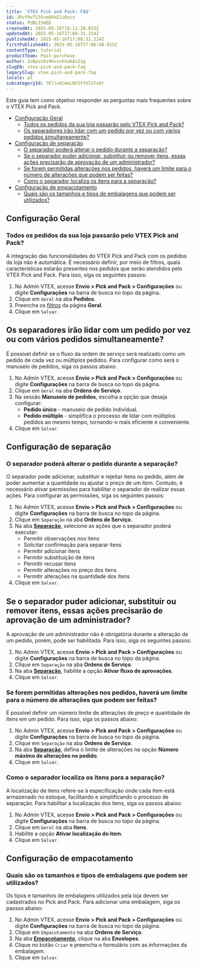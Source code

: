 ```yaml
---
title: 'VTEX Pick and Pack: FAQ'
id: 2Rvf9vTS35vmOhkE2i0xcs
status: PUBLISHED
createdAt: 2025-05-16T16:11:28.033Z
updatedAt: 2025-05-16T17:08:31.224Z
publishedAt: 2025-05-16T17:08:31.224Z
firstPublishedAt: 2025-05-16T17:06:40.015Z
contentType: tutorial
productTeam: Post-purchase
author: 2o8pvz6z9hvxvhSoKAiZzg
slugEN: vtex-pick-and-pack-faq
legacySlug: vtex-pick-and-pack-faq
locale: pt
subcategoryId: 7Kllu6CmeLNV3tYXlCFvOt
---
```


Este guia tem como objetivo responder as perguntas mais frequentes sobre o VTEX Pick and Pack.

- [Configuração Geral](#configuracao-geral)
  - [Todos os pedidos da sua loja passarão pelo VTEX Pick and Pack?](#todos-os-pedidos-da-sua-loja-passarao-pelo-vtex-pick-and-pack)
  - [Os separadores irão lidar com um pedido por vez ou com vários pedidos simultaneamente?](#os-separadores-irao-lidar-com-um-pedido-por-vez-ou-com-varios-pedidos-simultaneamente)
- [Configuração de separação](#configuracao-separacao)
  - [O separador poderá alterar o pedido durante a separação?](#o-separador-podera-alterar-o-pedido-durante-a-separacao)
  - [Se o separador puder adicionar, substituir ou remover itens, essas ações precisarão de aprovação de um administrador?](#se-o-separador-puder-adicionar-substituir-ou-remover-itens-essas-acoes-precisarao-de-aprovacao-de-um-administrador)
  - [Se forem permitidas alterações nos pedidos, haverá um limite para o número de alterações que podem ser feitas?](#se-forem-permitidas-alteracoes-nos-pedidos-havera-um-limite-para-o-numero-de-alteracoes-que-podem-ser-feitas)
  - [Como o separador localiza os itens para a separação?](#como-o-separador-localiza-os-itens-para-a-separacao)
- [Configuração de empacotamento](#configuracao-de-empacotamento)
  - [Quais são os tamanhos e tipos de embalagens que podem ser utilizados?](#quais-sao-os-tamanhos-e-tipos-de-embalagens-que-podem-ser-utilizados)

## Configuração Geral

### Todos os pedidos da sua loja passarão pelo VTEX Pick and Pack?

A integração das funcionalidades do VTEX Pick and Pack com os pedidos da loja não é automática. É necessário definir, por meio de filtros, quais características estarão presentes nos pedidos que serão atendidos pelo VTEX Pick and Pack. Para isso, siga os seguintes passos:

1. No Admin VTEX, acesse **Envio > Pick and Pack > Configurações** ou digite **Configurações** na barra de busca no topo da página.
2. Clique em `Geral` na aba **Pedidos**.
3. Preencha os [filtros](/pt/tutorial/vtex-pick-and-pack-configuracoes--16cs3e7hWk7c4cSZqe10O9#pedidos) da página **Geral**.
4. Clique em `Salvar`.

## Os separadores irão lidar com um pedido por vez ou com vários pedidos simultaneamente?

É possível definir se o fluxo da ordem de serviço será realizado como um pedido de cada vez ou múltiplos pedidos. Para configurar como será o manuseio de pedidos, siga os passos abaixo:

1. No Admin VTEX, acesse **Envio > Pick and Pack > Configurações** ou digite **Configurações** na barra de busca no topo da página.
2. Clique em `Geral` na aba **Ordens de Serviço**.
3. Na sessão **Manuseio de pedidos**, escolha a opção que deseja configurar:
   * **Pedido único** - manuseio de pedido individual.
   * **Pedido múltiplo** - simplifica o processo de lidar com múltiplos pedidos ao mesmo tempo, tornando-o mais eficiente e conveniente.
4. Clique em `Salvar`.

## Configuração de separação

### O separador poderá alterar o pedido durante a separação?

O separador pode adicionar, substituir e rejeitar itens no pedido, além de poder aumentar a quantidade ou ajustar o preço de um item. Contudo, é necessário ativar permissões para habilitar o separador de realizar essas ações. Para configurar as permissões, siga os seguintes passos:

1. No Admin VTEX, acesse **Envio > Pick and Pack > Configurações** ou digite **Configurações** na barra de busca no topo da página.
2. Clique em `Separação` na aba **Ordens de Serviço**.
3. Na aba **[Separação](/pt/tutorial/vtex-pick-and-pack-configuracoes--16cs3e7hWk7c4cSZqe10O9#separacao)**, selecione as ações que o separador poderá executar:
   * Permitir observações nos itens
   * Solicitar confirmação para separar itens
   * Permitir adicionar itens
   * Permitir substituição de itens
   * Permitir recusar itens
   * Permitir alterações no preço dos itens
   * Permitir alterações na quantidade dos itens
4. Clique em `Salvar`.

## Se o separador puder adicionar, substituir ou remover itens, essas ações precisarão de aprovação de um administrador?

A aprovação de um administrador não é obrigatória durante a alteração de um pedido, porém, pode ser habilitada. Para isso, siga os seguintes passos:

1. No Admin VTEX, acesse **Envio > Pick and Pack > Configurações** ou digite **Configurações** na barra de busca no topo da página.
2. Clique em `Separação` na aba **Ordens de Serviço**.
3. Na aba **[Separação](/pt/tutorial/vtex-pick-and-pack-configuracoes--16cs3e7hWk7c4cSZqe10O9#separacao)**, habilite a opção **Ativar fluxo de aprovações**.
4. Clique em `Salvar`.

### Se forem permitidas alterações nos pedidos, haverá um limite para o número de alterações que podem ser feitas?

É possível definir um número limite de alterações de preço e quantidade de itens em um pedido. Para isso, siga os passos abaixo:

1. No Admin VTEX, acesse **Envio > Pick and Pack > Configurações** ou digite **Configurações** na barra de busca no topo da página.
2. Clique em `Separação` na aba **Ordens de Serviço**.
3. Na aba **[Separação](/pt/tutorial/vtex-pick-and-pack-configuracoes--16cs3e7hWk7c4cSZqe10O9#separacao)**, defina o limite de alterações na opção **Número máximo de alterações no pedido**.
4. Clique em `Salvar`.

### Como o separador localiza os itens para a separação?

A localização de itens refere-se à especificação onde cada item está armazenado no estoque, facilitando e simplificando o processo de separação. Para habilitar a localização dos itens, siga os passos abaixo:

1. No Admin VTEX, acesse **Envio > Pick and Pack > Configurações** ou digite **Configurações** na barra de busca no topo da página.
2. Clique em `Geral` na aba **Itens**.
3. Habilite a opção **Ativar localização do item**.
4. Clique em `Salvar`.

## Configuração de empacotamento

### Quais são os tamanhos e tipos de embalagens que podem ser utilizados?

Os tipos e tamanhos de embalagens utilizados pela loja devem ser cadastrados no Pick and Pack. Para adicionar uma embalagem, siga os passos abaixo:

1. No Admin VTEX, acesse **Envio > Pick and Pack > Configurações** ou digite **Configurações** na barra de busca no topo da página.
2. Clique em `Empacotamento` na aba **Ordens de Serviço**.
3. Na aba **[Empacotamento](/pt/tutorial/vtex-pick-and-pack-configuracoes--16cs3e7hWk7c4cSZqe10O9#empacotamento)**, clique na aba **Envelopes**.
4. Clique no botão `Criar` e preencha o formulário com as informações da embalagem.
5. Clique em `Salvar`.
